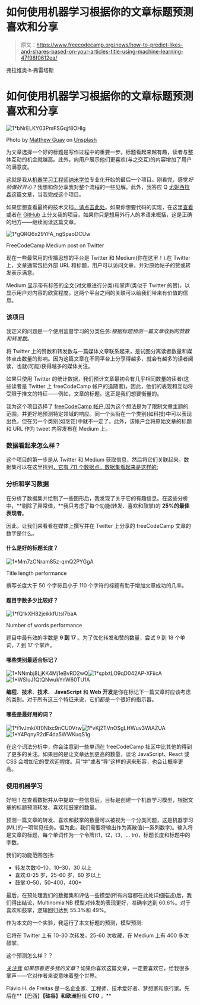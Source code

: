 # 如何使用机器学习根据你的文章标题预测喜欢和分享

> 原文：<https://www.freecodecamp.org/news/how-to-predict-likes-and-shares-based-on-your-articles-title-using-machine-learning-47f98f0612ea/>

弗拉维奥·h·弗雷塔斯

# 如何使用机器学习根据你的文章标题预测喜欢和分享

![1*bNrELKY03PmFSGqjf8OHlg](img/cc09dee3de4288f2b13d7acc4a9ae8db.png)

Photo by [Matthew Guay](https://unsplash.com/photos/Q7wDdmgCBFg?utm_source=unsplash&utm_medium=referral&utm_content=creditCopyText) on [Unsplash](https://unsplash.com/search/photos/article?utm_source=unsplash&utm_medium=referral&utm_content=creditCopyText)

为文章选择一个好的标题是写作过程中的重要一步。标题看起来越有趣，读者与整体互动的机会就越高。此外，向用户展示他们更喜欢(与之交互)的内容增加了用户的满意度。

这就是我从[机器学习工程师纳米学位](https://udacity.com/course/machine-learning-engineer-nanodegree--nd009)专业化开始的最后一个项目。刚看完，感觉*好骄傲好开心*？我想和你分享我对整个流程的一些见解。此外，我答应 Q [尤妮西拉森](https://medium.com/@quincylarson)这篇文章，当我完成这个项目。

如果您想查看最终的技术文档[，请点击此处](https://github.com/flaviohenriquecbc/machine-learning-capstone-project/blob/master/final-report.pdf)。如果你想要代码的实现，在这里[查看](https://github.com/flaviohenriquecbc/machine-learning-capstone-project/blob/master/title-success-prediction.ipynb)或者在 [GitHub](https://github.com/flaviohenriquecbc/machine-learning-capstone-project) 上分叉我的项目。如果你只是想用外行人的术语来概括，这是正确的地方——继续阅读这篇文章。

![1*gQRQ6x29YFA_ngSpaoDCUw](img/6a879bbcf92fe2aea25e872b68f10b0f.png)

FreeCodeCamp Medium post on Twitter

现在一些最常用的传播思想的平台是 Twitter 和 Medium(你在这里！).在 Twitter 上，文章通常包括外部 URL 和标题，用户可以访问文章，并对原始帖子的赞或转发表示满意。

Medium 显示带有标签的全文(对文章进行分类)和掌声(类似于 Twitter 的赞)，以显示用户对内容的欣赏程度。这两个平台之间的关联可以给我们带来有价值的信息。

### 该项目

我定义的问题是一个使用监督学习的分类任务:*根据标题预测一篇文章收到的赞数和转发数。*

将 Twitter 上的赞数和转发数与一篇媒体文章联系起来，是试图分离读者数量和媒体点击数量的影响。因为这篇文章在不同平台上分享得越多，就会有越多的读者阅读，也就(可能)获得越多的媒体关注。

如果只使用 Twitter 的统计数据，我们预计文章最初会有几乎相同数量的读者(这些读者是 Twitter 上 freeCodeCamp 帐户的追随者)。因此，他们的表现和互动将受限于推文的特征——例如，文章的标题。这正是我们想要衡量的。

我为这个项目选择了 [freeCodeCamp 帐户](https://twitter.com/freecodecamp),因为这个想法是为了限制文章主题的范围，并更好地预测特定领域的响应。同一个头衔在一个类别(如科技)中可以表现出色，但在另一个类别(如烹饪)中就不一定了。此外，该帐户会将原始文章的标题和 URL 作为 tweet 内容发布在 Medium 上。

### 数据看起来怎么样？

这个项目的第一步是从 Twitter 和 Medium 获取信息，然后将它们关联起来。数据集可以在这里找到[，它有 711 个数据点。数据集看起来是这样的:](https://github.com/flaviohenriquecbc/machine-learning-capstone-project/blob/master/dataset/dataset-tweets-final.json)

### 分析和学习数据

在分析了数据集并绘制了一些图形后，我发现了关于它的有趣信息。在这些分析中，**剔除了异常值，**我只考虑了每个功能(转发、喜欢和鼓掌)的 **25%的最佳表现者**。

因此，让我们来看看在媒体上撰写并在 Twitter 上分享的 freeCodeCamp 文章的数字是什么。

#### 什么是好的标题长度？

![1*Mm7zCNram85z-qmQ2PYGgA](img/06d3e827bed64a85459957a7a6bce348.png)

Title length performance

撰写长度大于 50 个字符且小于 110 个字符的标题有助于增加文章成功的几率。

#### 题目字数多少比较好？

![1*fQ1kXH82jeikkfUtsl7baA](img/a19226201f5bbad7358dd2639f422f1c.png)

Number of words performance

题目中最有效的字数是 **9 到 17** 。为了优化转发和赞的数量，尝试 9 到 18 个单词，7 到 17 个掌声。

#### 哪些类别最适合标记？

![1*NNmbj8LjKK4Mj1eBvRD2wQ](img/82e07ea303023ce7fb3a57b4eec6ac95.png)![1*spIxtLO9qD042AP-XFiicA](img/d521718f62db85eba17f60662b6b3f07.png)![1*WSluJ1QtQNwukYnW60TU1A](img/cb6c26487d74dca2faa150baec81cfbd.png)

**编程**、**技术**、**技术**、 **JavaScript** 和 **Web 开发**是你在标记下一篇文章时应该考虑的类别。对于所有这三个特征来说，它们都是一个很好的指示器。

#### 哪些是最好用的词？

![1*f1vJmkiXf0Nlxc9nCU0Vrw](img/c98e6024cf2278539f77b67d57920768.png)![1*vKj2TVnOSgLHWuv3WiAZUA](img/1d804d09918f088453b88a34cb2edbe4.png)![1*Y4PqnyR2dF4da5WWKuqS1g](img/eaca568862da7084e77389a1363e9e76.png)

在这个词法分析中，你会注意到一些单词在 freeCodeCamp 社区中比其他的得到了更多的关注。如果目的是让文章达到更高的数量，谈论 JavaScript、React 或 CSS 会增加它的受欢迎程度。用“学”或者“导”这样的词来形容，也会让概率更高。

### 使用机器学习

好吧！在查看数据并从中提取一些信息后，目标是创建一个机器学习模型，根据文章的标题预测转发、喜欢和鼓掌的数量。

预测一篇文章的转发、喜欢和鼓掌的数量可以被视为一个分类问题，这是机器学习(ML)的一项常见任务。但为此，我们需要将输出作为离散值(一系列数字)。输入将是文章的标题，每个单词作为一个令牌(t1，t2，t3，… tn)，标题长度和标题中的字数。

我们的功能范围包括:

*   转发次数:0–10，10–30，30 以上
*   喜欢:0-25 岁，25-60 岁，60 岁以上
*   鼓掌:0–50，50–400，400+

最后，在预处理我们的数据集和评估一些模型(所有内容都在此处详细描述)后，我们得出结论，MultinomialNB 模型对转发的表现更好，准确率达到 60.6%。对于喜欢和鼓掌，逻辑回归达到 55.3%和 49%。

作为本文的一个实验，我运行了本文标题的预测，模型预测:

它将在 Twitter 上有 10-30 次转发，25-60 次收藏，在 Medium 上有 400 多次鼓掌。

这个预测怎么样？？

[*关注我*](https://medium.com/@flaviohfreitas) *如果想看更多我的文章*？如果你喜欢这篇文章，一定要喜欢它，给我很多掌声——它对作者来说意味着整个世界。

Flávio H. de Freitas 是一名企业家、工程师、技术爱好者、梦想家和旅行家。先后在**【巴西】**【硅谷】和欧洲**担任 **CTO** 。**
